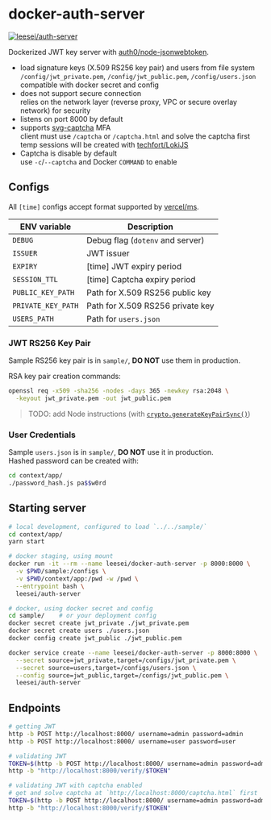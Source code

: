 # docker-auth-server

[![leesei/auth-server](https://dockeri.co/image/leesei/auth-server)](https://dockeri.co/image/leesei/auth-server)

Dockerized JWT key server with [auth0/node-jsonwebtoken](https://github.com/auth0/node-jsonwebtoken).

- load signature keys (X.509 RS256 key pair) and users from file system  
  `/config/jwt_private.pem`, `/config/jwt_public.pem`, `/config/users.json`  
  compatible with docker secret and config
- does not support secure connection  
  relies on the network layer (reverse proxy, VPC or secure overlay network) for security
- listens on port 8000 by default
- supports [svg-captcha](https://openbase.com/js/svg-captcha) MFA  
  client must use `/captcha` or `/captcha.html` and solve the captcha first  
  temp sessions will be created with [techfort/LokiJS](https://github.com/techfort/LokiJS/)
- Captcha is disable by default  
  use `-c`/`--captcha` and Docker `COMMAND` to enable

## Configs

All `[time]` configs accept format supported by [vercel/ms](https://github.com/vercel/ms).

| ENV variable       | Description                      |
| ------------------ | -------------------------------- |
| `DEBUG`            | Debug flag (`dotenv` and server) |
| `ISSUER`           | JWT issuer                       |
| `EXPIRY`           | [time] JWT expiry period         |
| `SESSION_TTL`      | [time] Captcha expiry period     |
| `PUBLIC_KEY_PATH`  | Path for X.509 RS256 public key  |
| `PRIVATE_KEY_PATH` | Path for X.509 RS256 private key |
| `USERS_PATH`       | Path for `users.json`            |

### JWT RS256 Key Pair

Sample RS256 key pair is in `sample/`, **DO NOT** use them in production.

RSA key pair creation commands:

```sh
openssl req -x509 -sha256 -nodes -days 365 -newkey rsa:2048 \
  -keyout jwt_private.pem -out jwt_public.pem
```

> TODO: add Node instructions (with [`crypto.generateKeyPairSync()`](https://nodejs.org/api/crypto.html#crypto_crypto_generatekeypairsync_type_options))

### User Credentials

Sample `users.json` is in `sample/`, **DO NOT** use it in production.  
Hashed password can be created with:

```sh
cd context/app/
./password_hash.js pa$$w0rd
```

## Starting server

```sh
# local development, configured to load `../../sample/`
cd context/app/
yarn start
```

```sh
# docker staging, using mount
docker run -it --rm --name leesei/docker-auth-server -p 8000:8000 \
  -v $PWD/sample:/configs \
  -v $PWD/context/app:/pwd -w /pwd \
  --entrypoint bash \
  leesei/auth-server
```

```sh
# docker, using docker secret and config
cd sample/    # or your deployment config
docker secret create jwt_private ./jwt_private.pem
docker secret create users ./users.json
docker config create jwt_public ./jwt_public.pem

docker service create --name leesei/docker-auth-server -p 8000:8000 \
  --secret source=jwt_private,target=/configs/jwt_private.pem \
  --secret source=users,target=/configs/users.json \
  --config source=jwt_public,target=/configs/jwt_public.pem \
  leesei/auth-server
```

## Endpoints

```sh
# getting JWT
http -b POST http://localhost:8000/ username=admin password=admin
http -b POST http://localhost:8000/ username=user password=user

# validating JWT
TOKEN=$(http -b POST http://localhost:8000/ username=admin password=admin)
http -b "http://localhost:8000/verify/$TOKEN"

# validating JWT with captcha enabled
# get and solve captcha at `http://localhost:8000/captcha.html` first
TOKEN=$(http -b POST http://localhost:8000/ username=admin password=admin sessionId=Xe7OiAoluOSLhyVtPD8S9 captcha=ZQJR)
http -b "http://localhost:8000/verify/$TOKEN"
```
